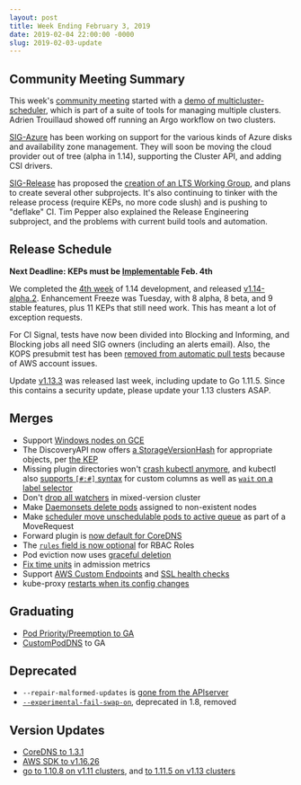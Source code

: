 ```yaml
---
layout: post
title: Week Ending February 3, 2019
date: 2019-02-04 22:00:00 -0000
slug: 2019-02-03-update
---
```


## Community Meeting Summary

This week's [community meeting](https://bit.ly/k8scommunity) started with a [demo of multicluster-scheduler](https://docs.google.com/presentation/d/12UzVDWmwdyWCMttAWIDld2udri5sILIFWWqZzqfjrX4/edit#slide=id.g4e916a16bd_0_0), which is part of a suite of tools for managing multiple clusters.  Adrien Trouillaud showed off running an Argo workflow on two clusters.

[SIG-Azure](https://github.com/kubernetes/community/tree/master/sig-azure) has been working on support for the various kinds of Azure disks and availability zone management.  They will soon be moving the cloud provider out of tree (alpha in 1.14), supporting the Cluster API, and adding CSI drivers.

[SIG-Release](https://docs.google.com/presentation/d/1B3FVf8B21qBMD1FCKvKx2uS1dNPTG9J9BPRynBpYir8) has proposed the [creation of an LTS Working Group](https://github.com/kubernetes/community/pull/2911), and plans to create several other subprojects.  It's also continuing to tinker with the release process (require KEPs, no more code slush) and is pushing to "deflake" CI. Tim Pepper also explained the Release Engineering subproject, and the problems with current build tools and automation.

## Release Schedule

**Next Deadline: KEPs must be [Implementable](https://github.com/kubernetes/sig-release/tree/master/releases/release-1.14#enhancements-freeze) Feb. 4th**

We completed the [4th week](https://github.com/kubernetes/sig-release/tree/master/releases/release-1.14) of 1.14 development, and released [v1.14-alpha.2](https://github.com/kubernetes/sig-release/issues/460).  Enhancement Freeze was Tuesday, with 8 alpha, 8 beta, and 9 stable features, plus 11 KEPs that still need work.  This has meant a lot of exception requests.

For CI Signal, tests have now been divided into Blocking and Informing, and Blocking jobs all need SIG owners (including an alerts email).  Also, the KOPS presubmit test has been [removed from automatic pull tests](https://github.com/kubernetes/kubernetes/issues/73444) because of AWS account issues.

Update [v1.13.3](https://github.com/kubernetes/kubernetes/releases/tag/v1.13.3) was released last week, including update to Go 1.11.5.  Since this contains a security update, please update your 1.13 clusters ASAP.

## Merges

* Support [Windows nodes on GCE](https://github.com/kubernetes/kubernetes/pull/73442)
* The DiscoveryAPI now offers [a StorageVersionHash](https://github.com/kubernetes/kubernetes/pull/73191) for appropriate objects, per [the KEP](https://github.com/kubernetes/enhancements/blob/master/keps/sig-api-machinery/35-storage-version-hash.md)
* Missing plugin directories won't [crash kubectl anymore](https://github.com/kubernetes/kubernetes/pull/73542), and kubectl also [supports `[#:#]` syntax](https://github.com/kubernetes/kubernetes/pull/73063) for custom columns as well as [`wait` on a label selector](https://github.com/kubernetes/kubernetes/pull/71746)
* Don't [drop all watchers](https://github.com/kubernetes/kubernetes/pull/73482) in mixed-version cluster
* Make [Daemonsets delete pods](https://github.com/kubernetes/kubernetes/pull/73401) assigned to non-existent nodes
* Make [scheduler move unschedulable pods to active queue](https://github.com/kubernetes/kubernetes/pull/73309) as part of a MoveRequest
* Forward plugin is [now default for CoreDNS](https://github.com/kubernetes/kubernetes/pull/73267)
* The [`rules` field is now optional](https://github.com/kubernetes/kubernetes/pull/73250) for RBAC Roles
* Pod eviction now uses [graceful deletion](https://github.com/kubernetes/kubernetes/pull/72730)
* [Fix time units](https://github.com/kubernetes/kubernetes/pull/72343) in admission metrics
* Support [AWS Custom Endpoints](https://github.com/kubernetes/kubernetes/pull/72245) and [SSL health checks](https://github.com/kubernetes/kubernetes/pull/70309)
* kube-proxy [restarts when its config changes](https://github.com/kubernetes/kubernetes/pull/59176)


## Graduating

* [Pod Priority/Preemption to GA](https://github.com/kubernetes/kubernetes/pull/73498)
* [CustomPodDNS](https://github.com/kubernetes/kubernetes/pull/72832) to GA

## Deprecated

* `--repair-malformed-updates` is [gone from the APIserver](https://github.com/kubernetes/kubernetes/pull/73663)
* [`--experimental-fail-swap-on`](https://github.com/kubernetes/kubernetes/pull/69552), deprecated in 1.8, removed

## Version Updates

* [CoreDNS to 1.3.1](https://github.com/kubernetes/kubernetes/pull/73610)
* [AWS SDK to v1.16.26](https://github.com/kubernetes/kubernetes/pull/73435)
* [go to 1.10.8 on v1.11 clusters](https://github.com/kubernetes/kubernetes/pull/73379), and [to 1.11.5 on v1.13 clusters](https://github.com/kubernetes/kubernetes/pull/73376)
